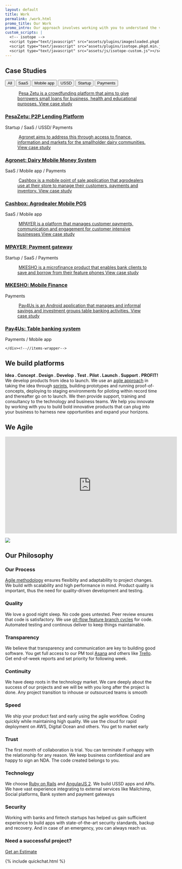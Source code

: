 ```yaml
---
layout: default
title: Work
permalink: /work.html
promo_title: Our Work
promo_intro: Our approach involves working with you to understand the vision for your ideas in order to build well-placed and thought out products through a well-defined process from idea to launch
custom_scripts: |
  <!-- isotope -->
  <script type="text/javascript" src="assets/plugins/imagesloaded.pkgd.min.js"></script> 
  <script type="text/javascript" src="assets/plugins/isotope.pkgd.min.js"></script>    
  <script type="text/javascript" src="assets/js/isotope-custom.js"></script>
---
```

<!-- ******Work list Section****** -->
<section id="work-list" class="section work-list">
  <div class="container text-center">
    <h2 class="title">Case Studies</h2>
    <div id="filters" class="button-group clearfix">
      <button class="btn button is-checked" data-filter="*">All</button>
      <button class="btn button" data-filter=".saas">SaaS</button>
      <button class="btn button" data-filter=".mobile-app">Mobile app</button>
      <button class="btn button" data-filter=".ussd">USSD</button>
      <button class="btn button" data-filter=".startup">Startup</button>
      <button class="btn button last" data-filter=".payments">Payments</button>
    </div><!--//filters-->
    <div class="items-wrapper isotope row">
      <div class="item startup saas ussd payments col-lg-4 col-md-4 col-sm-6 col-sm-12 ">
        <div class="item-inner">
          <figure class="figure">
            <a href="case-study-pesazetu.html"><img class="img-responsive" src="assets/images/work/work-example-thumb-1.png" alt="" /></a>
            <a class="info-mask" href="case-study-pesazetu.html">
              <span class="desc">Pesa Zetu is a crowdfunding platform that aims to give borrowers small loans for business, health and educational purposes.</span>
              <span class="btn btn-cta btn-cta-primary" >View case study</span>
            </a><!--//info-mask-->
          </figure>
          <div class="content text-left">
            <h3 class="sub-title"><a href="case-study-pesazetu.html">PesaZetu: P2P Lending Platform</a></h3>
            <div class="meta">Startup / SaaS / USSD/ Payments</div>
          </div><!--//content-->                    
        </div><!--//item-inner-->
      </div><!--//item-->
      <div class="item saas mobile-app payments col-lg-4 col-md-4 col-sm-6 col-sm-12 ">
        <div class="item-inner">
          <figure class="figure">
            <a href="case-study-agronet.html"><img class="img-responsive" src="assets/images/work/work-example-thumb-2.png" alt="" /></a>
            <a class="info-mask" href="case-study-agronet.html">
              <span class="desc">Agronet aims to address this through access to finance, information and markets for the smallholder dairy communities.</span>
              <span class="btn btn-cta btn-cta-primary" >View case study</span>
            </a><!--//info-mask-->
          </figure>
          <div class="content text-left">
            <h3 class="sub-title"><a href="case-study-agronet.html">Agronet: Dairy Mobile Money System</a></h3>
            <div class="meta">SaaS / Mobile app / Payments</div>
          </div><!--//content-->                    
        </div><!--//item-inner-->
      </div><!--//item-->
      <div class="item saas mobile-app col-lg-4 col-md-4 col-sm-6 col-sm-12 ">
        <div class="item-inner">
          <figure class="figure">
            <a href="case-study-cashbox.html"><img class="img-responsive" src="assets/images/work/work-example-thumb-3.jpg" alt="" /></a>
            <a class="info-mask" href="case-study-cashbox.html">
              <span class="desc">Cashbox is a mobile point of sale application that agrodealers use at their store to manage their customers, payments and inventory.</span>
              <span class="btn btn-cta btn-cta-primary" >View case study</span>
            </a><!--//info-mask-->
          </figure>
          <div class="content text-left">
            <h3 class="sub-title"><a href="case-study-cashbox.html">Cashbox: Agrodealer Mobile POS</a></h3>
            <div class="meta">SaaS / Mobile app </div>
          </div><!--//content-->                    
        </div><!--//item-inner-->
      </div><!--//item-->
      <div class="item startup saas payments col-lg-4 col-md-4 col-sm-6 col-sm-12 ">
        <div class="item-inner">
          <figure class="figure">
            <a href="case-study-mpayer.html"><img class="img-responsive" src="assets/images/work/work-example-thumb-4.png" alt="" /></a>
            <a class="info-mask" href="case-study-mpayer.html">
              <span class="desc">MPAYER is a platform that manages customer payments, communication and engagement for customer intensive businesses </span>
              <span class="btn btn-cta btn-cta-primary" >View case study</span>
            </a><!--//info-mask-->
          </figure>
          <div class="content text-left">
            <h3 class="sub-title"><a href="case-study-mpayer.html">MPAYER: Payment gateway</a></h3>
            <div class="meta">Startup / SaaS / Payments</div>
          </div><!--//content-->                    
        </div><!--//item-inner-->
      </div><!--//item-->
      <div class="item payments col-lg-4 col-md-4 col-sm-6 col-sm-12 ">
        <div class="item-inner">
          <figure class="figure">
            <a href="case-study-mkesho.html"><img class="img-responsive" src="assets/images/work/work-example-thumb-5.jpg" alt="" /></a>
            <a class="info-mask" href="case-study-mkesho.html">
              <span class="desc">MKESHO is a microfinance product that enables bank clients to save and borrow from their feature phones</span>
              <span class="btn btn-cta btn-cta-primary" >View case study</span>
            </a><!--//info-mask-->
          </figure>
          <div class="content text-left">
            <h3 class="sub-title"><a href="case-study-mkesho.html">MKESHO: Mobile Finance</a></h3>
            <div class="meta">Payments</div>
          </div><!--//content-->                    
        </div><!--//item-inner-->
      </div><!--//item-->
      <div class="item payments mobile-app col-lg-4 col-md-4 col-sm-6 col-sm-12 ">
        <div class="item-inner">
          <figure class="figure">
            <a href="case-study-pay4us.html"><img class="img-responsive" src="assets/images/work/work-example-thumb-6.jpg" alt="" /></a>
            <a class="info-mask" href="case-study-pay4us.html">
              <span class="desc">Pay4Us is an Android application that manages and informal savings and investment groups table banking activities.</span>
              <span class="btn btn-cta btn-cta-primary" >View case study</span>
            </a><!--//info-mask-->
          </figure>
          <div class="content text-left">
            <h3 class="sub-title"><a href="case-study-pay4us.html">Pay4Us: Table banking system</a></h3>
            <div class="meta">Payments / Mobile app</div>
          </div><!--//content-->                    
        </div><!--//item-inner-->
      </div><!--//item-->

    </div><!--//items-wrapper-->
  </div><!--//container-fluid-->
</section><!--//work-list"-->

<!-- ******Services Section****** -->
<section id="services" class="services section">
  <div class="container text-center">
    <h2 class="title">We build platforms</h2>
    <p class="intro"><b>Idea . Concept . Design . Develop . Test . Pilot . Launch . Support . PROFIT!</b><br/>We develop products from idea to launch. We use an <a href="http://www.allaboutagile.com/what-is-agile-10-key-principles/">agile approach</a> in taking the idea through <a href="http://www.gv.com/sprint/">sprints</a>, building prototypes and running proof-of-concepts, deploying to staging environments for piloting within record time and thereafter go on to launch. We then provide support, training and consultancy to the technology and business teams. We help you innovate by working with you to build bold innovative products that can plug into your business to harness new opportunities and expand your horizons.
      <h2 class="title">We <i class="icon_heart"></i> Agile</h2>
      <p class="video-container">
        <iframe width="560" height="315" src="https://www.youtube.com/embed/K2vSQPh6MCE" frameborder="0" allowfullscreen></iframe>
      </p>
      <img src="assets/images/work/agileprocess.png" class="img-responsive" />
    </p>
    <p class="container text-center">
      <h2 class="title">Our Philosophy</h2>
    </p>
    <div class="service-items row">
      <div class="item col-lg-3 col-md-6 col-sm-6 col-xs-12">
        <div class="item-inner">
          <div class="header-box">
            <i class="fs1 icon_genius" aria-hidden="true"></i>
          </div><!--//header-->
          <div class="desc">
            <h3 class="sub-title">Our Process</h3>
            <p><a href="">Agile methodology</a> ensures flexiblity and adaptability to project changes. We build with scalability and high performance in mind. Product quality is important, thus the need for quality-driven development and testing. </p>
          </div>
        </div><!--//item-inner-->
      </div><!--//item-->
      <div class="item col-lg-3 col-md-6 col-sm-6 col-xs-12">
        <div class="item-inner">
          <div class="header-box">
            <i class="fs1 icon_star_alt" aria-hidden="true"></i>
          </div><!--//header-->
          <div class="desc">
            <h3 class="sub-title">Quality</h3>
            <p>We love a good night sleep. No code goes untested. Peer review ensures that code is satisfactory. We use <a href="">git-flow feature branch cycles</a> for code. Automated testing and continous deliver to keep things maintainable. </p>
          </div>
        </div><!--//item-inner-->
      </div><!--//item-->
      <div class="item col-lg-3 col-md-6 col-sm-6 col-xs-12">
        <div class="item-inner">
          <div class="header-box">
            <i class="fs1 icon_chat_alt" aria-hidden="true"></i>
          </div><!--//header-->
          <div class="desc">
            <h3 class="sub-title">Transparency</h3>
            <p>We believe that transparency and communication are key to building good software. You get full access to our PM tool <a href="http://asana.com">Asana</a> and others like <a href="http://trello.com">Trello</a>. Get end-of-week reports and set priority for following week.</p>
          </div>
        </div><!--//item-inner-->
      </div><!--//item-->
      <div class="item col-lg-3 col-md-6 col-sm-6 col-xs-12">
        <div class="item-inner">
          <div class="header-box">
            <i class="fs1 icon_loading" aria-hidden="true"></i>
          </div><!--//header-->
          <div class="desc">
            <h3 class="sub-title">Continuity</h3>
            <p>We have deep roots in the technology market. We care deeply about the success of our projects and we will be with you long after the project is done. Any project transition to inhouse or outsourced teams is smooth</p>
          </div>
        </div><!--//item-inner-->
      </div><!--//item-->
      <div class="item col-lg-3 col-md-6 col-sm-6 col-xs-12">
        <div class="item-inner">
          <div class="header-box">
            <i class="fs1 icon_clock_alt" aria-hidden="true"></i>
          </div><!--//header-->
          <div class="desc">
            <h3 class="sub-title">Speed</h3>
            <p>We ship your product fast and early using the agile workflow. Coding quickly while maintaining high quality. We use the cloud for rapid deployment on AWS, Digital Ocean and others. You get to market early </p>
          </div>
        </div><!--//item-inner-->
      </div><!--//item-->
      <div class="item col-lg-3 col-md-6 col-sm-6 col-xs-12">
        <div class="item-inner">
          <div class="header-box">
            <i class="fs1 icon_key_alt" aria-hidden="true"></i>
          </div><!--//header-->
          <div class="desc">
            <h3 class="sub-title">Trust</h3>
            <p>The first month of collaboration is trial. You can terminate if unhappy with the relationship for any reason. We keep business confidentioal and are happy to sign an NDA. The code created belongs to you.</p>
          </div>
        </div><!--//item-inner-->
      </div><!--//item-->
      <div class="item col-lg-3 col-md-6 col-sm-6 col-xs-12">
        <div class="item-inner">
          <div class="header-box">
            <i class="fs1 icon_tools" aria-hidden="true"></i>
          </div><!--//header-->
          <div class="desc">
            <h3 class="sub-title">Technology</h3>
            <p>We choose <a href="https://www.toptal.com/ruby-on-rails/after-two-decades-of-programming-i-use-rails">Ruby on Rails</a> and <a href="http://blog.rangle.io/why-use-angular-2-on-a-new-application/">AngularJS 2</a>. We build USSD apps and APIs. We have vast experience integrating to external services like Mailchimp, Social platforms, Bank system and payment gateways</p>
          </div>
        </div><!--//item-inner-->
      </div><!--//item-->
      <div class="item col-lg-3 col-md-6 col-sm-6 col-xs-12">
        <div class="item-inner">
          <div class="header-box">
            <i class="fs1 icon_lock_alt" aria-hidden="true"></i>
          </div><!--//header-->
          <div class="desc">
            <h3 class="sub-title">Security</h3>
            <p>Working with banks and fintech startups has helped us gain sufficient experience to build apps with state-of-the-art security standards, backup and recovery. And in case of an emergency, you can always reach us.</p>
          </div>
        </div><!--//item-inner-->
      </div><!--//item-->
    </div><!--//row--> 
    <h3>
      Need a successful project?
    </h3>
    <a class="btn btn-cta btn-cta-primary" href="estimate.html">Get an Estimate</a>         
  </div><!--//container-->
</section> <!--//services -->

{% include quickchat.html %}

